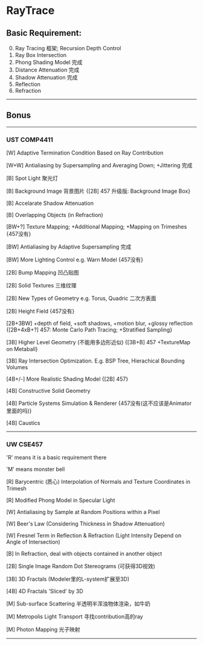 # RayTrace

## Basic Requirement:

0. Ray Tracing 框架; Recursion Depth Control
1. Ray Box Intersection
2. Phong Shading Model 完成
3. Distance Attenuation 完成
4. Shadow Attenuation 完成
5. Reflection
6. Refraction

----------------------------------------------------------------------------

## Bonus

----------------------------------------------------------------------------

### UST COMP4411

[W] Adaptive Termination Condition Based on Ray Contribution

[W+W] Antialiasing by Supersampling and Averaging Down; +Jittering 完成

[B] Spot Light 聚光灯

[B] Background Image 背景图片 {[2B] 457 升级版: Background Image Box}

[B] Accelarate Shadow Attenuation

[B] Overlapping Objects (in Refraction)

[BW+?] Texture Mapping; +Additional Mapping; +Mapping on Trimeshes {457没有}

[BW] Antialiasing by Adaptive Supersampling 完成

[BW] More Lighting Control e.g. Warn Model {457没有}

[2B] Bump Mapping 凹凸贴图

[2B] Solid Textures 三维纹理

[2B] New Types of Geometry e.g. Torus, Quadric 二次方表面

[2B] Height Field {457没有}

[2B+3BW] +depth of field, +soft shadows, +motion blur, +glossy reflection {[2B+4xB+?] 457: Monte Carlo Path Tracing; +Stratified Sampling}

[3B] Higher Level Geometry (不能用多边形近似) {[3B+B] 457 +TextureMap on Metaball}

[3B] Ray Intersection Optimization. E.g. BSP Tree, Hierachical Bounding Volumes

[4B+/-] More Realistic Shading Model {[2B] 457}

[4B] Constructive Solid Geometry

[4B] Particle Systems Simulation & Renderer {457没有(这不应该是Animator里面的吗)}

[4B] Caustics

----------------------------------------------------------------------------

### UW CSE457

'R' means it is a basic requirement there

'M' means monster bell

[R] Barycentric (质心) Interpolation of Normals and Texture Coordinates in Trimesh

[R] Modified Phong Model in Specular Light

[W] Antialiasing by Sample at Random Positions within a Pixel

[W] Beer's Law (Considering Thickness in Shadow Attenuation)

[W] Fresnel Term in Reflection & Refraction (Light Intensity Depend on Angle of Intersection)

[B] In Refraction, deal with objects contained in another object

[2B] Single Image Random Dot Stereograms (可获得3D视效)

[3B] 3D Fractals (Modeler里的L-system扩展至3D)

[4B] 4D Fractals 'Sliced' by 3D

[M] Sub-surface Scattering 半透明半浑浊物体渲染，如牛奶

[M] Metropolis Light Transport 寻找contribution高的ray

[M] Photon Mapping 光子映射

----------------------------------------------------------------------------
